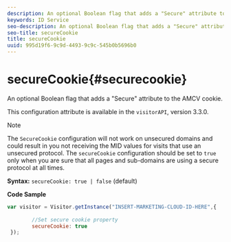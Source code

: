 ```yaml
---
description: An optional Boolean flag that adds a "Secure" attribute to the AMCV cookie.
keywords: ID Service
seo-description: An optional Boolean flag that adds a "Secure" attribute to the AMCV cookie.
seo-title: secureCookie
title: secureCookie
uuid: 995d19f6-9c9d-4493-9c9c-545b0b5696b0
---
```


# secureCookie{#securecookie}

An optional Boolean flag that adds a "Secure" attribute to the AMCV cookie.

This configuration attribute is available in the `visitorAPI`, version 3.3.0.

>[!NOTE]
>
>The `SecureCookie` configuration will not work on unsecured domains and could result in you not receiving the MID values for visits that use an unsecured protocol. The `secureCookie` configuration should be set to `true` only when you are sure that all pages and sub-domains are using a secure protocol at all times.

**Syntax:** `secureCookie: true | false` (default)

**Code Sample** 

```js
var visitor = Visitor.getInstance("INSERT-MARKETING-CLOUD-ID-HERE",{ 
 
        //Set secure cookie property 
        secureCookie: true 
 });
```

